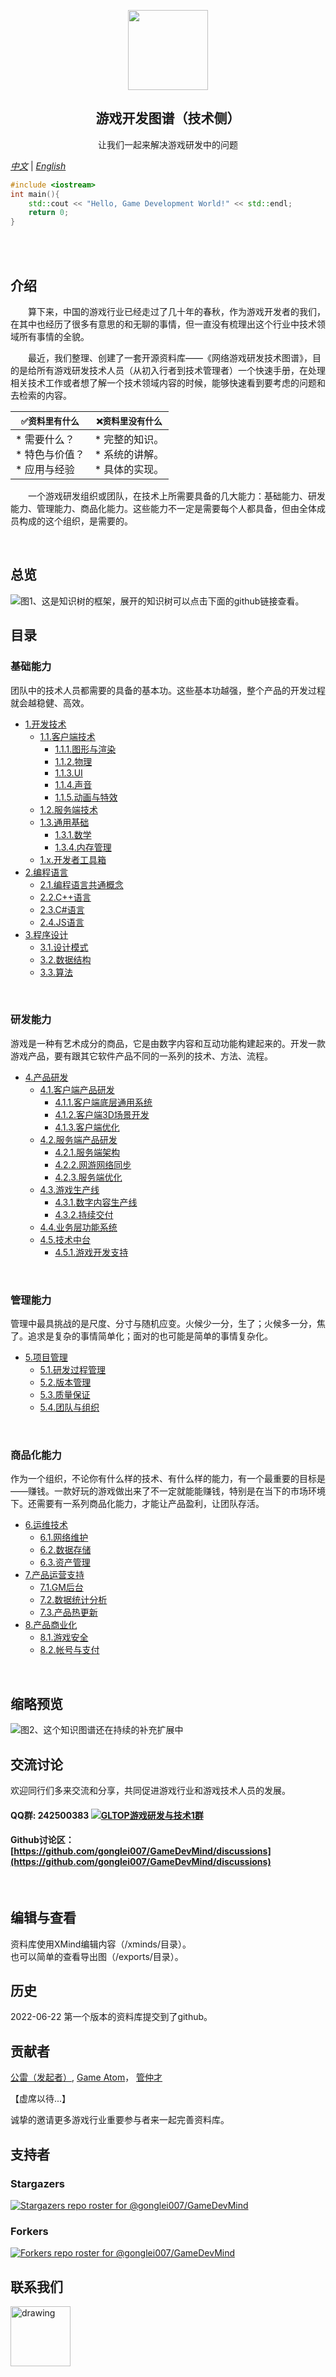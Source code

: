 <p align="center">
  <img src="images/GLTOP_logo_circle_512x512.png" height="128">
  <h2 align="center">游戏开发图谱（技术侧）</h2>
  <p align="center">让我们一起来解决游戏研发中的问题</p>
</p>

*[中文](https://github.com/gonglei007/GameDevMind/blob/main/README.md)* | *[English](https://github.com/gonglei007/GameDevMind/blob/main/README-en.md)*

```cpp
#include <iostream>
int main(){
    std::cout << "Hello, Game Development World!" << std::endl;
    return 0;
}
```

<br/>
<br/>

## 介绍
<p>
&emsp;&emsp;算下来，中国的游戏行业已经走过了几十年的春秋，作为游戏开发者的我们，在其中也经历了很多有意思的和无聊的事情，但一直没有梳理出这个行业中技术领域所有事情的全貌。<br/>
</p>
<p>
&emsp;&emsp;最近，我们整理、创建了一套开源资料库——《网络游戏研发技术图谱》，目的是给所有游戏研发技术人员（从初入行者到技术管理者）一个快速手册，在处理相关技术工作或者想了解一个技术领域内容的时候，能够快速看到要考虑的问题和去检索的内容。
<br/>
</p>


| ``` ✅资料里有什么 ``` | ``` ❌资料里没有什么 ``` |
| --- | --- |
| *   需要什么？<br /> *   特色与价值？<br /> *   应用与经验<br /> |  *   完整的知识。<br /> *   系统的讲解。<br /> *   具体的实现。<br /> |


<p>
&emsp;&emsp;一个游戏研发组织或团队，在技术上所需要具备的几大能力：基础能力、研发能力、管理能力、商品化能力。这些能力不一定是需要每个人都具备，但由全体成员构成的这个组织，是需要的。
</p>
<br/>

## 总览
![图1、这是知识树的框架，展开的知识树可以点击下面的github链接查看。](https://github.com/gonglei007/GameDevMind/blob/main/exports/0.总览.png?raw=true)
<br/>

## 目录

### 基础能力
<p>
团队中的技术人员都需要的具备的基本功。这些基本功越强，整个产品的开发过程就会越稳健、高效。
</p>

* [1.开发技术](https://github.com/gonglei007/GameDevMind/blob/main/mds/1.开发技术.md)
    * [1.1.客户端技术](https://github.com/gonglei007/GameDevMind/blob/main/mds/1.1.客户端技术.md)
        * [1.1.1.图形与渲染](https://github.com/gonglei007/GameDevMind/blob/main/mds/1.1.1.图形与渲染.md)
        * [1.1.2.物理](https://github.com/gonglei007/GameDevMind/blob/main/mds/1.1.2.物理.md)
        * [1.1.3.UI](https://github.com/gonglei007/GameDevMind/blob/main/mds/1.1.3.UI.md)
        * [1.1.4.声音](https://github.com/gonglei007/GameDevMind/blob/main/mds/1.1.4.声音.md)
        * [1.1.5.动画与特效](https://github.com/gonglei007/GameDevMind/blob/main/mds/1.1.5.动画与特效.md)
    * [1.2.服务端技术](https://github.com/gonglei007/GameDevMind/blob/main/mds/1.2.服务端技术.md)
    * [1.3.通用基础](https://github.com/gonglei007/GameDevMind/blob/main/mds/1.3.通用基础.md)
        * [1.3.1.数学](https://github.com/gonglei007/GameDevMind/blob/main/mds/1.3.1.数学.md)
        * [1.3.4.内存管理](https://github.com/gonglei007/GameDevMind/blob/main/mds/1.3.4.内存管理.md)
    * [1.x.开发者工具箱](https://github.com/gonglei007/GameDevMind/blob/main/mds/1.x.开发者工具箱.md)
* [2.编程语言](https://github.com/gonglei007/GameDevMind/blob/main/mds/2.编程语言.md)
    * [2.1.编程语言共通概念](https://github.com/gonglei007/GameDevMind/blob/main/mds/2.1.编程语言共通概念.md)
    * [2.2.C++语言](https://github.com/gonglei007/GameDevMind/blob/main/mds/2.2.C++语言.md)
    * [2.3.C#语言](https://github.com/gonglei007/GameDevMind/blob/main/mds/2.3.C%23%E8%AF%AD%E8%A8%80.md)
    * [2.4.JS语言](https://github.com/gonglei007/GameDevMind/blob/main/mds/2.4.JS语言.md)
* [3.程序设计](https://github.com/gonglei007/GameDevMind/blob/main/mds/3.程序设计.md)
    * [3.1.设计模式](https://github.com/gonglei007/GameDevMind/blob/main/mds/3.1.设计模式.md)
    * [3.2.数据结构](https://github.com/gonglei007/GameDevMind/blob/main/mds/3.2.数据结构.md)
    * [3.3.算法](https://github.com/gonglei007/GameDevMind/blob/main/mds/3.3.算法.md)
<br/>

### 研发能力
<p>
游戏是一种有艺术成分的商品，它是由数字内容和互动功能构建起来的。开发一款游戏产品，要有跟其它软件产品不同的一系列的技术、方法、流程。
</p>

* [4.产品研发](https://github.com/gonglei007/GameDevMind/blob/main/mds/4.产品研发.md)
    * [4.1.客户端产品研发](https://github.com/gonglei007/GameDevMind/blob/main/mds/4.1.客户端产品研发.md)
        * [4.1.1.客户端底层通用系统](https://github.com/gonglei007/GameDevMind/blob/main/mds/4.1.1.客户端底层通用系统.md)
        * [4.1.2.客户端3D场景开发](https://github.com/gonglei007/GameDevMind/blob/main/mds/4.1.2.客户端3D场景开发.md)
        * [4.1.3.客户端优化](https://github.com/gonglei007/GameDevMind/blob/main/mds/4.1.3.客户端优化.md)
    * [4.2.服务端产品研发](https://github.com/gonglei007/GameDevMind/blob/main/mds/4.2.服务端产品研发.md)
        * [4.2.1.服务端架构](https://github.com/gonglei007/GameDevMind/blob/main/mds/4.2.1.服务端架构.md)
        * [4.2.2.网游网络同步](https://github.com/gonglei007/GameDevMind/blob/main/mds/4.2.2.网游网络同步.md)
        * [4.2.3.服务端优化](https://github.com/gonglei007/GameDevMind/blob/main/mds/4.2.3.服务端优化.md)
    * [4.3.游戏生产线](https://github.com/gonglei007/GameDevMind/blob/main/mds/4.3.游戏生产线.md)
        * [4.3.1.数字内容生产线](https://github.com/gonglei007/GameDevMind/blob/main/mds/4.3.1.数字内容生产线.md)
        * [4.3.2.持续交付](https://github.com/gonglei007/GameDevMind/blob/main/mds/4.3.2.持续交付.md)
    * [4.4.业务层功能系统](https://github.com/gonglei007/GameDevMind/blob/main/mds/4.4.业务层功能系统.md)
    * [4.5.技术中台](https://github.com/gonglei007/GameDevMind/blob/main/mds/4.5.技术中台.md)
        * [4.5.1.游戏开发支持](https://github.com/gonglei007/GameDevMind/blob/main/mds/4.5.1.游戏开发支持.md)
<br/>

### 管理能力
<p>
管理中最具挑战的是尺度、分寸与随机应变。火候少一分，生了；火候多一分，焦了。追求是复杂的事情简单化；面对的也可能是简单的事情复杂化。
</p>

* [5.项目管理](https://github.com/gonglei007/GameDevMind/blob/main/mds/5.项目管理.md)
    * [5.1.研发过程管理](https://github.com/gonglei007/GameDevMind/blob/main/mds/5.1.研发过程管理.md)
    * [5.2.版本管理](https://github.com/gonglei007/GameDevMind/blob/main/mds/5.2.版本管理.md)
    * [5.3.质量保证](https://github.com/gonglei007/GameDevMind/blob/main/mds/5.3.质量保证.md)
    * [5.4.团队与组织](https://github.com/gonglei007/GameDevMind/blob/main/mds/5.4.团队与组织.md)
<br/>

### 商品化能力
<p>
作为一个组织，不论你有什么样的技术、有什么样的能力，有一个最重要的目标是——赚钱。一款好玩的游戏做出来了不一定就能能赚钱，特别是在当下的市场环境下。还需要有一系列商品化能力，才能让产品盈利，让团队存活。
</p>

* [6.运维技术](https://github.com/gonglei007/GameDevMind/blob/main/mds/6.运维技术.md)
    * [6.1.网络维护](https://github.com/gonglei007/GameDevMind/blob/main/mds/6.1.网络维护.md)
    * [6.2.数据存储](https://github.com/gonglei007/GameDevMind/blob/main/mds/6.2.数据存储.md)
    * [6.3.资产管理](https://github.com/gonglei007/GameDevMind/blob/main/mds/6.3.资产管理.md)
* [7.产品运营支持](https://github.com/gonglei007/GameDevMind/blob/main/mds/7.产品运营支持.md)
    * [7.1.GM后台](https://github.com/gonglei007/GameDevMind/blob/main/mds/7.1.GM后台.md)
    * [7.2.数据统计分析](https://github.com/gonglei007/GameDevMind/blob/main/mds/7.2.数据统计分析.md)
    * [7.3.产品热更新](https://github.com/gonglei007/GameDevMind/blob/main/mds/7.3.产品热更新.md)
* [8.产品商业化](https://github.com/gonglei007/GameDevMind/blob/main/mds/8.产品商业化.md)
    * [8.1.游戏安全](https://github.com/gonglei007/GameDevMind/blob/main/mds/8.1.游戏安全.md)
    * [8.2.帐号与支付](https://github.com/gonglei007/GameDevMind/blob/main/mds/8.2.帐号与支付.md)
<br/>

## 缩略预览
![图2、这个知识图谱还在持续的补充扩展中](https://github.com/gonglei007/GameDevMind/blob/main/overview/overview.png?raw=true)
<br/>

## 交流讨论
欢迎同行们多来交流和分享，共同促进游戏行业和游戏技术人员的发展。

#### QQ群: 242500383 [![GLTOP游戏研发与技术1群](https://pub.idqqimg.com/wpa/images/group.png)](https://qm.qq.com/cgi-bin/qm/qr?k=fy4Z65nE-5Jd1ay8FkJpDc9iPJyW3d38&jump_from=webapi)

#### Github讨论区：[https://github.com/gonglei007/GameDevMind/discussions](https://github.com/gonglei007/GameDevMind/discussions)

<br/>

## 编辑与查看
资料库使用XMind编辑内容（/xminds/目录）。<br/>
也可以简单的查看导出图（/exports/目录）。
<br/>

## 历史
2022-06-22
第一个版本的资料库提交到了github。
<br/>

## 贡献者
[公雷（发起者）](https://github.com/gonglei007), [Game Atom](https://github.com/gameatom)， [管仲才](https://github.com/guanzhongcai)

【虚席以待...】

诚挚的邀请更多游戏行业重要参与者来一起完善资料库。
<br/>

## 支持者
### Stargazers
[![Stargazers repo roster for @gonglei007/GameDevMind](https://reporoster.com/stars/gonglei007/GameDevMind)](https://github.com/gonglei007/GameDevMind/stargazers)
<br/>
### Forkers
[![Forkers repo roster for @gonglei007/GameDevMind](https://reporoster.com/forks/gonglei007/GameDevMind)](https://github.com/gonglei007/GameDevMind/network/members)
<br/>

## 联系我们
<img src="https://github.com/gonglei007/GameDevMind/blob/main/images/联系人-G.L.png?raw=true" alt="drawing" width="96"/>
<br/>
